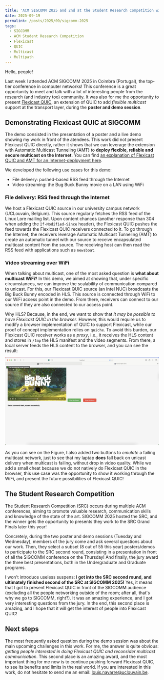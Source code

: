 ```yaml
---
title: 'ACM SIGCOMM 2025 and 2nd at the Student Research Competition with Flexicast QUIC!'
date: 2025-09-19
permalink: /posts/2025/09/sigcomm-2025
tags:
  - SIGCOMM
  - ACM Student Research Competition
  - Flexicast
  - QUIC
  - Multicast
  - Multipath
---
```


Hello, people!

Last week I attended ACM SIGCOMM 2025 in Coimbra (Portugal), the top-tier conference in computer networks!
This conference is a great opportunity to meet and talk with a lot of interesting people from the research (and industry too) community.
It was also for me the opportunity to present [Flexicast QUIC](/posts/2025/09/flexicast-quic), an extension of QUIC to add _flexible multicast_ support at the transport layer, during the **poster and demo session**.

## Demonstrating Flexicast QUIC at SIGCOMM

The demo consisted in the presentation of a poster and a live demo showing my work in front of the atendees.
This work did not present Flexicast QUIC directly, rather it shows that we can leverage the extension with Automatic Multicast Tunneling (AMT) to **deploy flexible, reliable and secure multicast on the Internet**.
You can find [an explanation of Flexicast QUIC and AMT for an Internet-deployment here](/publication/2025-sigcomm-demo-flexicast).

We developed the following use cases for this demo:
- File delivery: pushed-based RSS feed through the Internet
- Video streaming: the Bug Buck Bunny movie on a LAN using WiFi

### File delivery: RSS feed through the Internet

We host a Flexicast QUIC source in our university campus network (UCLouvain, Belgium).
This source regularly fetches the RSS feed of the Linux Lore mailing list.
Upon content chances (another response than 304 when adding the `If-Modified-Since` header), the Flexicast QUIC pushes the feed towards the Flexicast QUIC receivers connected to it.
To go through the Internet, the receivers leverage Automatic Multicast Tunneling (AMT) to create an automatic tunnel with our source to receive encapsulated multicast content from the source.
The receiving host can then read the RSS feed with applications such as `newsboat`.

### Video streaming over WiFi

When talking about multicast, one of the most asked question is **what about multicast WiFi?**
In this demo, we aimed at showing that, under specific circumstances, we can improve the scalability of communication compared to unicast.
For this, our Flexicast QUIC source (an Intel NUC) broadcasts the Big Buck Bunny encoded in HLS.
This source is connected through WiFi to our WiFi access point in the demo.
From there, receivers can connect to our source if they are also connected to our access point.

Why HLS? Because, in the end, we want to show that _it may be possible to have Flexicast QUIC in the browser_.
However, this would require us to modify a browser implementation of QUIC to support Flexicast, while our proof of concept implementation relies on `quiche`.
To avoid this burden, our Flexicast QUIC receiver works as a _proxy_, i.e., it receives the HLS content and stores in `/tmp` the HLS manifest and the video segments.
From there, a local server feeds the HLS content to the browser, and you can see the result:

![Big Buck Bunny stream from Flexicast QUIC in the browser!](/images/fcquic-browser-bbb.png)

As you can see on the Figure, I also added two buttons to _emulate_ a failing multicast network, just to see that my laptap **does** fall back on unicast delivery when multicast is failing, without drop in video quality.
While we add a small cheat because we do not natively do Flexicast QUIC in the browser, this use case was the opportunity to show it working through the WiFi, and present the future possibilities of Flexicast QUIC!

## The Student Research Competition

The Student Research Competition (SRC) occurs during multiple ACM conferences, aiming to promote valuable research, communication skills and knowledge of the state of the art.
SIGCOMM 2025 hosted the SRC, and the winner gets the opportunity to presents they work to the SRC Grand Finals later this year!

Concretely, during the two poster and demo sessions (Tuesday and Wednesday), members of the jury come and ask several questions about our work.
Then, they select a subset (8 out of 55 this year) posters/demos to participate to the SRC second round, consisting in a presentation in front of all the SIGCOMM conference on the Thursday! And finally, the jury award the three best presentations, both in the Undergraduate and Graduate programs.

I won't introduce useless suspens: **I got into the SRC second round, and ultimately finished second of the SRC at SIGCOMM 2025!**
Yes, it means that I got to present Flexicast QUIC in front of the SIGCOMM audience (excluding all the people networking outside of the room; after all, that's why we go to SIGCOMM, right?).
It was an amazing experience, and I got very interesting questions from the jury.
In the end, this second place is amazing, and I hope that it will get the interest of people into Flexicast QUIC!

## Next steps

The most frequently asked question during the demo session was about the main upcoming challenges in this work.
For me, the answer is quite obvious: _getting people interested in doing Flexicast QUIC and reconsider multicast communication_.
This second place is an amazing award, and the most important thing for me now is to continue pushing forward Flexicast QUIC, to see its benefits and limits in the real world.
If you are interested in this work, do not hesitate to send me an email: louis.navarre@uclouvain.be.